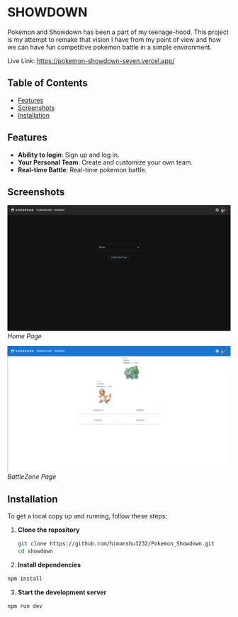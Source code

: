 # SHOWDOWN

Pokemon and Showdown has been a part of my teenage-hood. This project is my attempt to remake that vision I have from my point of view and how we can have fun competitive pokemon battle in a simple environment.

Live Link: https://pokemon-showdown-seven.vercel.app/

## Table of Contents

- [Features](#features)
- [Screenshots](#screenshots)
- [Installation](#installation)

## Features

- **Ability to login**: Sign up and log in.
- **Your Personal Team**: Create and customize your own team.
- **Real-time Battle**: Real-time pokemon battle.

## Screenshots

![Home Page](showdown/public/ss2.png)
_Home Page_

![BattleZone Page](showdown/public/ss1.png)
_BattleZone Page_

## Installation

To get a local copy up and running, follow these steps:

1. **Clone the repository**
   ```sh
   git clone https://github.com/himanshu3232/Pokemon_Showdown.git
   cd showdown
   ```
2. **Install dependencies**

```sh
npm install
```

3. **Start the development server**

```sh
npm run dev
```